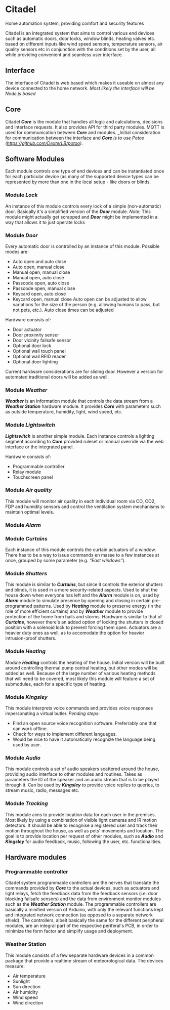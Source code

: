# Citadel
Home automation system, providing comfort and security features

Citadel is an integrated system that aims to control various end devices such as automatic doors, door locks, window blinds, heating valves etc. based on different inputs like wind speed sensors, temperature sensors, air quality sensors etc in conjunction with the conditions set by the user, all while providing convenient and seamless user interface.

## Interface
The interface of Citadel is web based which makes it useable on almost any device connected to the home network. 
_Most likely the interface will be Node.js based_

## Core
Citadel ___Core___ is the module that handles all logic and calculations, decisions and interface requests. It also provides API for third party modules. MQTT is used for communication between ___Core___ and modules. _Initial consideration for communication between the interface and ___Core___ _is to use Potoo (https://github.com/DexterLB/potoo)._

## Software Modules
Each module controls one type of end devices and can be instantiated once for each particular device (as many of the supported device types can be represented by more than one in the local setup - like doors or blinds.

### Module _Lock_
An instance of this module controls every lock of a simple (non-automatic) door. Basically it's a simplified version of the ___Door___ module.
_Note:_ This module might actually get scrapped and ___Door___ might be implemented in a way that allows it to just operate locks

### Module _Door_
Every automatic door is controlled by an instance of this module. Possible modes are:
* Auto open and auto close
* Auto open, manual close
* Manual open, manual close
* Manual open, auto close
* Passcode open, auto close
* Passcode open, manual close
* Keycard open, auto close
* Keycard open, manual close
Auto open can be adjusted to allow variations for the size of the person (e.g. allowing humans to pass, but not pets, etc.).
Auto close times can be adjusted

Hardware consists of:
* Door actuator
* Door proximity sensor
* Door vicinity failsafe sensor
* Optional door lock
* Optional wall touch panel
* Optional wall RFID reader
* Optional door lighting

Current hardware considerations are for sliding door. However a version for automated traditional doors will be added as well.

### Module _Weather_
___Weather___ is an information module that controls the data stream from a ___Weather Station___ hardware module. It provides ___Core___ with parameters such as outside temperature, humidity, light, wind speed, etc. 

### Module _Lightswitch_
___Lightswitch___ is another simple module. Each instance controls a lighting segment according to ___Core___ provided ruleset or manual override via the web interface or the integrated panel.

Hardware consists of:
* Programmable controller
* Relay module
* Touchscreen panel

### Module _Air quality_
This module will monitor air quality in each individual room via CO, CO2, FDP and humidity sensors and control the ventilation system mechanisms to maintain optimal levels.

### Module _Alarm_

### Module _Curtains_
Each instance of this module controls the curtain actuators of a window. There has to be a way to issue commands en masse to a few instances at once, grouped by some parameter (e.g. _"East windows"_).

### Module _Shutters_
This module is similar to ___Curtains___, but since it controls the exterior shutters and blinds, it is used in a more security-related aspects. Used to shut the house down when everyone has left and the ___Alarm___ module is on, used by ___Alarm___ module to simulate presence by opening and closing in certain pre-programmed patterns. Used by ___Heating___ module to preserve energy (in the role of more efficient curtains) and by ___Weather___ module to provide protection of the home from hails and storms.
Hardware is similar to that of ___Curtains___, however there's an added option of locking the shutters in closed position with a solenoid lock to prevent forcing them open. Actuators are a heavier duty ones as well, as to accomodate the option for heavier intrusion-proof shutters.

### Module _Heating_
Module ___Heating___ controls the heating of the house. Initial version will be built around controlling thermal pump central heating, but other modes will be added as well. Because of the large number of various heating methods that will need to be covered, most likely this module will feature a set of submodules, each for a specific type of heating. 

### Module _Kingsley_

This module interprets voice commands and provides voice responses impersonating a virtual butler. 
_Pending steps:_
* Find an open source voice recognition software. Preferrably one that can work offline.
* Check for ways to implement different languages. 
* Would be nice to have it automatically recognize the language being used by user.

### Module _Audio_

This module controls a set of audio speakers scattered around the house, providing audio interface to other modules and routines. Takes as parameters the ID of the speaker and an audio stream that is to be played through it. Can be used by ___Kingsley___ to provide voice replies to queries, to stream music, radio, messages etc.

### Module _Tracking_

This module aims to provide location data for each user in the premises. Most likely by using a combination of visible light cameras and IR motion detectors. It should be able to recognise a registered user and track their motion throughout the house, as well as pets' movements and location. The goal is to provide location per request of other modules, such as ___Audio___ and ___Kingsley___ for audio feedback, music, following the user, etc. functionalities.

## Hardware modules

### Programmable controller
Citadel system programmable controllers are the nerves that translate the commands provided by ___Core___ to the actual devices, such as actuators and light relays, fetch the feedback data from the feedback sensors (i.e. door blocking failsafe sensors) and the data from environment monitor modules such as the ___Weather Station___ module. The programmable controllers are basically a minified version of Arduino, with only the relevant functions kept and integrated network connection (as opposed to a separate network shield). The controllers, albeit basically the same for the different peripheral modules, are an integral part of the respective periferal's PCB, in order to minimize the form factor and simplify usage and deployment.

### Weather Station
This module consists of a few separate hardware devices in a common package that provide a realtime stream of meteorological data. The devices measure:
* Air temperature
* Sunlight
* Sun direction
* Air humidity
* Wind speed
* Wind direction
